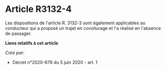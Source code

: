 # Article R3132-4

Les dispositions de l'article R. 3132-3 sont également applicables au conducteur qui a proposé un trajet en covoiturage et
l'a réalisé en l'absence de passager.

**Liens relatifs à cet article**

_Créé par_:

  - Décret n°2020-678 du 5 juin 2020 - art. 1
